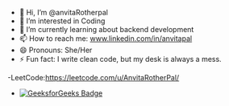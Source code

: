 - 👋 Hi, I’m @anvitaRotherpal
- 👀 I’m interested in Coding
- 🌱 I’m currently learning about backend development
- 📫 How to reach me: www.linkedin.com/in/anvitapal
- 😄 Pronouns: She/Her
- ⚡ Fun fact: I write clean code, but my desk is always a mess.

-LeetCode:https://leetcode.com/u/AnvitaRotherPal/
- [![GeeksforGeeks Badge](https://img.shields.io/badge/GeeksforGeeks-0f9d58?logo=geeksforgeeks&logoColor=white)](https://auth.geeksforgeeks.org/user/anvitarpalp8dg/)

<!---
anvitaRotherpal/anvitaRotherpal is a ✨ special ✨ repository because its `README.md` (this file) appears on your GitHub profile.
You can click the Preview link to take a look at your changes.
--->
